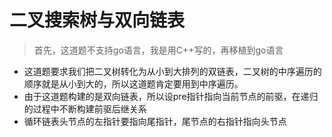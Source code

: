 # 二叉搜索树与双向链表
>首先，这道题不支持go语言，我是用C++写的，再移植到go语言  


- 这道题要求我们把二叉树转化为从小到大排列的双链表，二叉树的中序遍历的顺序就是从小到大的，所以这道题肯定要用到中序遍历。
- 由于这道题构建的是双向链表，所以设pre指针指向当前节点的前驱，在递归的过程中不断构建前驱后继关系
- 循环链表头节点的左指针要指向尾指针，尾节点的右指针指向头节点
